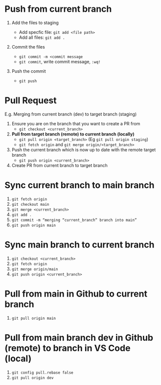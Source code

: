 # Push from current branch

1. Add the files to staging
     - Add specfic file: `git add <file path>`
     - Add all files: `git add .`

2. Commit the files
     - `git commit -m <commit message`
     - `git commit`, write commit message, `:wq!`
  
3. Push the commit 
     - `git push`

# Pull Request
E.g. Merging from current branch (dev) to target branch (staging)
1. Ensure you are on the branch that you want to create a PR from
     - `git checkout <current_branch>` 
2. **Pull from target branch (remote) to current branch (locally)**
     - `git pull origin <target_branch>` (Eg `git pull origin staging`)
     - `git fetch origin` and `git merge origin/<target_branch>`
3. Push the current branch which is now up to date with the remote target branch
     - `git push origin <current_branch>`
4. Create PR from current branch to target branch 

# Sync current branch to main branch

1. `git fetch origin`
2. `git checkout main`
3. `git merge <current_branch>`
4. `git add .`
5. `git commit -m “merging “current_branch” branch into main”`
6. `git push origin main`

# Sync main branch to current branch

1. `git checkout <current_branch>`
2. `git fetch origin`
3. `git merge origin/main`
4. `git push origin <current_branch>`

# Pull from main in Github to current branch
1. `git pull origin main`

# Pull from main branch dev in Github (remote) to branch in VS Code (local)
1. `git config pull.rebase false`
2. `git pull origin dev`
